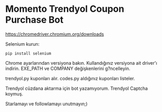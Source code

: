# Momento Trendyol Coupon Purchase Bot

https://chromedriver.chromium.org/downloads

Selenium kurun:
```
pip install selenium
```
Chrome ayarlarından versiyona bakın.
Kullandığınız versiyona ait driver'ı indirin.
EXE_PATH ve COMPANY değişkenlerini g?ncelleyin.


trendyol.py kuponları alır.
codes.py aldığınız kuponları listeler.

Trendyol cüzdana aktarma için bot yazamıyorum. Trendyol Captcha koymuş.

Starlamayı ve followlamayı unutmayın;)
